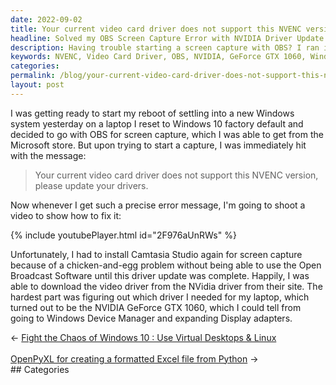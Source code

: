```yaml
---
date: 2022-09-02
title: Your current video card driver does not support this NVENC version please update your drivers.
headline: Solved my OBS Screen Capture Error with NVIDIA Driver Update
description: Having trouble starting a screen capture with OBS? I ran into the same issue and figured out how to fix it by downloading the correct video driver from the NVIDIA website. I identified the correct driver by going to Windows Device Manager and finding the NVIDIA GeForce GTX 1060. Read my blog post to find out more about this issue and how I solved it.
keywords: NVENC, Video Card Driver, OBS, NVIDIA, GeForce GTX 1060, Windows Device Manager, Screen Capture, Error Message, Download, Fix, Solution
categories: 
permalink: /blog/your-current-video-card-driver-does-not-support-this-nvenc-version-please-update-your-drivers/
layout: post
---
```



I was getting ready to start my reboot of settling into a new Windows system
yesterday on a laptop I reset to Windows 10 factory default and decided to go
with OBS for screen capture, which I was able to get from the Microsoft store.
But upon trying to start a capture, I was immediately hit with the message:

> Your current video card driver does not support this NVENC version, please
> update your drivers.

Now whenever I get such a precise error message, I'm going to shoot a video to
show how to fix it:

{% include youtubePlayer.html id="2F976aUnRWs" %}

Unfortunately, I had to install Camtasia Studio again for screen capture
because of a chicken-and-egg problem without being able to use the Open
Broadcast Software until this driver update was complete. Happily, I was able
to download the video driver from the NVidia driver from their site. The
hardest part was figuring out which driver I needed for my laptop, which turned
out to be the NVIDIA GeForce GTX 1060, which I could tell from going to Windows
Device Manager and expanding Display adapters.


<div class="post-nav"><div class="post-nav-prev"><span class="arrow">&larr;&nbsp;</span><a href="/blog/fight-the-chaos-of-windows-10-use-virtual-desktops-linux">Fight the Chaos of Windows 10 : Use Virtual Desktops & Linux</a></div> &nbsp; <div class="post-nav-next"><a href="/blog/openpyxl-for-creating-a-formatted-excel-file-from-python">OpenPyXL for creating a formatted Excel file from Python</a><span class="arrow">&nbsp;&rarr;</span></div></div>
## Categories

<ul></ul>